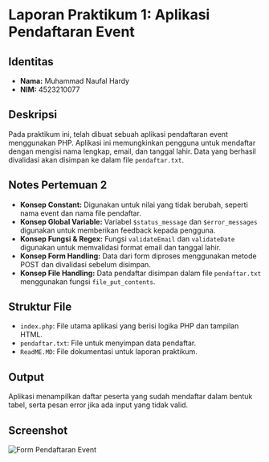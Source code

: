 # Laporan Praktikum 1: Aplikasi Pendaftaran Event

## Identitas
- **Nama:** Muhammad Naufal Hardy
- **NIM:** 4523210077

## Deskripsi
Pada praktikum ini, telah dibuat sebuah aplikasi pendaftaran event menggunakan PHP. Aplikasi ini memungkinkan pengguna untuk mendaftar dengan mengisi nama lengkap, email, dan tanggal lahir. Data yang berhasil divalidasi akan disimpan ke dalam file `pendaftar.txt`.

## Notes Pertemuan 2
- **Konsep Constant:** Digunakan untuk nilai yang tidak berubah, seperti nama event dan nama file pendaftar.
- **Konsep Global Variable:** Variabel `$status_message` dan `$error_messages` digunakan untuk memberikan feedback kepada pengguna.
- **Konsep Fungsi & Regex:** Fungsi `validateEmail` dan `validateDate` digunakan untuk memvalidasi format email dan tanggal lahir.
- **Konsep Form Handling:** Data dari form diproses menggunakan metode POST dan divalidasi sebelum disimpan.
- **Konsep File Handling:** Data pendaftar disimpan dalam file `pendaftar.txt` menggunakan fungsi `file_put_contents`.

## Struktur File
- `index.php`: File utama aplikasi yang berisi logika PHP dan tampilan HTML.
- `pendaftar.txt`: File untuk menyimpan data pendaftar.
- `ReadME.MD`: File dokumentasi untuk laporan praktikum.

## Output
Aplikasi menampilkan daftar peserta yang sudah mendaftar dalam bentuk tabel, serta pesan error jika ada input yang tidak valid.

## Screenshot
![Form Pendaftaran Event](attachments/screenshot.png)
